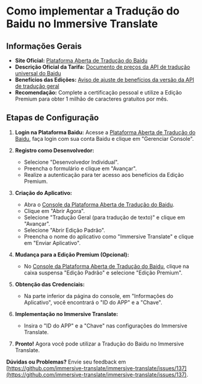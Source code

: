 # Como implementar a Tradução do Baidu no Immersive Translate

## Informações Gerais

- **Site Oficial:** [Plataforma Aberta de Tradução do Baidu](https://fanyi-api.baidu.com/)
- **Descrição Oficial da Tarifa:** [Documento de preços da API de tradução universal do Baidu](https://fanyi-api.baidu.com/product/112)
- **Benefícios das Edições:** [Aviso de ajuste de benefícios da versão da API de tradução geral](https://fanyi-api.baidu.com/doc/8)
- **Recomendação:** Complete a certificação pessoal e utilize a Edição Premium para obter 1 milhão de caracteres gratuitos por mês.

## Etapas de Configuração

1. **Login na Plataforma Baidu:** Acesse a [Plataforma Aberta de Tradução do Baidu](https://fanyi-api.baidu.com/), faça login com sua conta Baidu e clique em "Gerenciar Console".

2. **Registro como Desenvolvedor:**

   - Selecione "Desenvolvedor Individual".
   - Preencha o formulário e clique em "Avançar".
   - Realize a autenticação para ter acesso aos benefícios da Edição Premium.

3. **Criação do Aplicativo:**

   - Abra o [Console da Plataforma Aberta de Tradução do Baidu](https://fanyi-api.baidu.com/api/trans/product/desktop).
   - Clique em "Abrir Agora".
   - Selecione "Tradução Geral (para tradução de texto)" e clique em "Avançar".
   - Selecione "Abrir Edição Padrão".
   - Preencha o nome do aplicativo como "Immersive Translate" e clique em "Enviar Aplicativo".

4. **Mudança para a Edição Premium (Opcional):**

   - No [Console da Plataforma Aberta de Tradução do Baidu](https://fanyi-api.baidu.com/api/trans/product/desktop), clique na caixa suspensa "Edição Padrão" e selecione "Edição Premium".

5. **Obtenção das Credenciais:**

   - Na parte inferior da página do console, em "Informações do Aplicativo", você encontrará o "ID do APP" e a "Chave".

6. **Implementação no Immersive Translate:**

   - Insira o "ID do APP" e a "Chave" nas configurações do Immersive Translate.

7. **Pronto!** Agora você pode utilizar a Tradução do Baidu no Immersive Translate.

**Dúvidas ou Problemas?** Envie seu feedback em [https://github.com/immersive-translate/immersive-translate/issues/137](https://github.com/immersive-translate/immersive-translate/issues/137).
